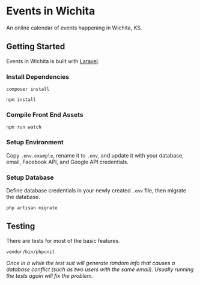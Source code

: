# Events in Wichita

An online calendar of events happening in Wichita, KS.

## Getting Started

Events in Wichita is built with [Laravel](http://laravel.com).

### Install Dependencies

    composer install

    npm install

### Compile Front End Assets

    npm run watch

### Setup Environment

Copy `.env.example`, rename it to `.env`, and update it with your database, email, Facebook API, and Google API credentials.

### Setup Database

Define database credentials in your newly created `.env` file, then migrate the database.

    php artisan migrate

## Testing

There are tests for most of the basic features.

    vendor/bin/phpunit

*Once in a while the test suit will generate random info that causes a database conflict (such as two users with the same email). Usually running the tests again will fix the problem.*
